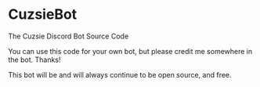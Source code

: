 # CuzsieBot
 The Cuzsie Discord Bot Source Code

You can use this code for your own bot, but please credit me somewhere in the bot. Thanks!

This bot will be and will always continue to be open source, and free.
